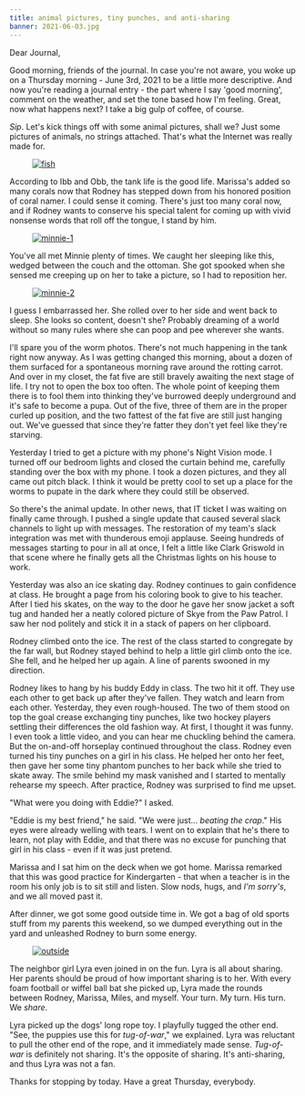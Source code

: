 ```yaml
---
title: animal pictures, tiny punches, and anti-sharing
banner: 2021-06-03.jpg
---
```


Dear Journal,

Good morning, friends of the journal.  In case you're not aware, you
woke up on a Thursday morning - June 3rd, 2021 to be a little more
descriptive.  And now you're reading a journal entry - the part where
I say 'good morning', comment on the weather, and set the tone based
how I'm feeling.  Great, now what happens next?  I take a big gulp of
coffee, of course.

_Sip_.  Let's kick things off with some animal pictures, shall we?
Just some pictures of animals, no strings attached.  That's what the
Internet was really made for.

<figure>
  <a href="/images/2021-06-03-fish.jpg">
    <img alt="fish" src="/images/2021-06-03-fish.jpg"/>
  </a>
</figure>

According to Ibb and Obb, the tank life is the good life.  Marissa's
added so many corals now that Rodney has stepped down from his honored
position of coral namer.  I could sense it coming.  There's just too
many coral now, and if Rodney wants to conserve his special talent for
coming up with vivid nonsense words that roll off the tongue, I stand
by him.

<figure>
  <a href="/images/2021-06-03-minnie-1.jpg">
    <img alt="minnie-1" src="/images/2021-06-03-minnie-1.jpg"/>
  </a>
</figure>

You've all met Minnie plenty of times.  We caught her sleeping like
this, wedged between the couch and the ottoman.  She got spooked when
she sensed me creeping up on her to take a picture, so I had to
reposition her.

<figure>
  <a href="/images/2021-06-03-minnie-2.jpg">
    <img alt="minnie-2" src="/images/2021-06-03-minnie-2.jpg"/>
  </a>
</figure>

I guess I embarrassed her.  She rolled over to her side and went back
to sleep.  She looks so content, doesn't she?  Probably dreaming of a
world without so many rules where she can poop and pee wherever she
wants.

I'll spare you of the worm photos.  There's not much happening in the
tank right now anyway.  As I was getting changed this morning, about a
dozen of them surfaced for a spontaneous morning rave around the
rotting carrot.  And over in my closet, the fat five are still bravely
awaiting the next stage of life.  I try not to open the box too often.
The whole point of keeping them there is to fool them into thinking
they've burrowed deeply underground and it's safe to become a pupa.
Out of the five, three of them are in the proper curled up position,
and the two fattest of the fat five are still just hanging out.  We've
guessed that since they're fatter they don't yet feel like they're
starving.

Yesterday I tried to get a picture with my phone's Night Vision mode.
I turned off our bedroom lights and closed the curtain behind me,
carefully standing over the box with my phone.  I took a dozen
pictures, and they all came out pitch black.  I think it would be
pretty cool to set up a place for the worms to pupate in the dark
where they could still be observed.

So there's the animal update.  In other news, that IT ticket I was
waiting on finally came through.  I pushed a single update that caused
several slack channels to light up with messages.  The restoration of
my team's slack integration was met with thunderous emoji applause.
Seeing hundreds of messages starting to pour in all at once, I felt a
little like Clark Griswold in that scene where he finally gets all the
Christmas lights on his house to work.

Yesterday was also an ice skating day.  Rodney continues to gain
confidence at class.  He brought a page from his coloring book to give
to his teacher.  After I tied his skates, on the way to the door he
gave her snow jacket a soft tug and handed her a neatly colored
picture of Skye from the Paw Patrol.  I saw her nod politely and stick
it in a stack of papers on her clipboard.

Rodney climbed onto the ice.  The rest of the class started to
congregate by the far wall, but Rodney stayed behind to help a little
girl climb onto the ice.  She fell, and he helped her up again.  A
line of parents swooned in my direction.

Rodney likes to hang by his buddy Eddy in class.  The two hit it off.
They use each other to get back up after they've fallen.  They watch
and learn from each other.  Yesterday, they even rough-housed.  The
two of them stood on top the goal crease exchanging tiny punches, like
two hockey players settling their differences the old fashion way.  At
first, I thought it was funny.  I even took a little video, and you
can hear me chuckling behind the camera.  But the on-and-off horseplay
continued throughout the class.  Rodney even turned his tiny punches
on a girl in his class.  He helped her onto her feet, then gave her
some tiny phantom punches to her back while she tried to skate away.
The smile behind my mask vanished and I started to mentally rehearse
my speech.  After practice, Rodney was surprised to find me upset.

"What were you doing with Eddie?" I asked.

"Eddie is my best friend," he said.  "We were just... _beating the
crap_."  His eyes were already welling with tears.  I went on to
explain that he's there to learn, not play with Eddie, and that there
was no excuse for punching that girl in his class - even if it was
just pretend.

Marissa and I sat him on the deck when we got home.  Marissa remarked
that this was good practice for Kindergarten - that when a teacher is
in the room his only job is to sit still and listen.  Slow nods, hugs,
and _I'm sorry's_, and we all moved past it.

After dinner, we got some good outside time in.  We got a bag of old
sports stuff from my parents this weekend, so we dumped everything out
in the yard and unleashed Rodney to burn some energy.

<figure>
  <a href="/images/2021-06-03-outside.jpg">
    <img alt="outside" src="/images/2021-06-03-outside.jpg"/>
  </a>
</figure>

The neighbor girl Lyra even joined in on the fun.  Lyra is all about
sharing.  Her parents should be proud of how important sharing is to
her.  With every foam football or wiffel ball bat she picked up, Lyra
made the rounds between Rodney, Marissa, Miles, and myself.  Your
turn.  My turn.  His turn.  We _share_.

Lyra picked up the dogs' long rope toy.  I playfully tugged the other
end.  "See, the puppies use this for _tug-of-war_," we explained.
Lyra was reluctant to pull the other end of the rope, and it
immediately made sense.  _Tug-of-war_ is definitely not sharing.  It's
the opposite of sharing.  It's anti-sharing, and thus Lyra was not a
fan.

Thanks for stopping by today.  Have a great Thursday, everybody.
